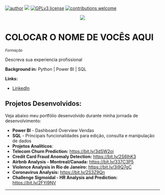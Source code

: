 [![author](https://img.shields.io/badge/author-ellenpaes-red.svg)](https://www.linkedin.com/in/ellenpaes) [![](https://img.shields.io/badge/python-3.7+-blue.svg)](https://www.python.org/downloads/release/python-365/) [![GPLv3 license](https://img.shields.io/badge/License-GPLv3-blue.svg)](http://perso.crans.org/besson/LICENSE.html) [![contributions welcome](https://img.shields.io/badge/contributions-welcome-brightgreen.svg?style=flat)](https://github.com/ellenrpaes/Data_Science_Projects/issues)

<p align="center">
  <img src="banner_ellen.png" >
</p>

# COLOCAR O NOME DE VOCÊS AQUI
<sub>*Formação* </sub>

Descreva sua experiencia profissional

**Background in:** Python |  Power BI | SQL

**Links:**
* [LinkedIn](https://www.linkedin.com/in/ellenpaes)

## Projetos Desenvolvidos:
Veja abaixo meu portfólio desenvolvido durante minha jornada de desenvolvimento:

* **Power BI** - Dashboard Overview Vendas 
* **SQL** - Principais funcionalidades para edição, consulta e manipulação de dados
* **Projetos Analíticos**:
* **Telecom Churn Prediction:** https://bit.ly/3dSW2oj
* **Credit Card Fraud Anomaly Detection:** https://bit.ly/2S6lhK3
* **Airbnb Analysis - Montreal/Canada:** https://bit.ly/337C3P5
* **Violence Analysis in Rio de Janeiro:** https://bit.ly/3j9Q7gC
* **Coronavirus Analysis:** https://bit.ly/2S3Z9Qn
* **Challenge Sigmoidal - HR Analysis and Prediction:** https://bit.ly/2FYi9NV
---
